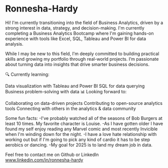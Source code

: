 # Ronnesha-Hardy
Hi! I'm currently transitioning into the field of Business Analytics, driven by a strong interest in data, strategy, and decision-making. I'm currently completing a Business Analytics Bootcamp where I'm gaining hands-on experience with tools like Excel, SQL, Tableau and Power BI for data analysis.

While I may be new to this field, I'm deeply committed to building practical skills and growing my portfolio through real-world projects. I’m passionate about turning data into insights that drive smarter business decisions.

🔍 Currently learning:

Data visualization with Tableau and Power BI
SQL for data querying
Business problem-solving with data
📊 Looking forward to:

Collaborating on data-driven projects
Contributing to open-source analytics tools
Connecting with others in the analytics & data community

Some fun facts:
-I've probably watched all of the seasons of Bob Burgers at least 10 times. My favorite character is Louise.
-As I have gotten older I have found my self enjoy reading any Marvel comic and most recently Invicible when I'm winding down for the night.
-I have a love hate relationship with working out but if I'm going to pick any kind of cardio it has to be step aerobics or dancing. 
-My goal for 2025 is to land my dream job in data.

Feel free to contact me on Github or LinkedIn www.linkedin.com/in/ronnesha-hardy
